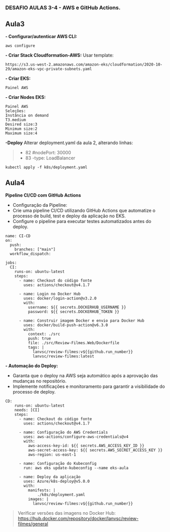 ### **DESAFIO AULAS 3-4 - AWS e GitHub Actions.**

## **Aula3**
**- Configurar/autenticar AWS CLI:**
```
aws configure
```
**- Criar Stack Cloudformation-AWS:**
Usar template:
```
https://s3.us-west-2.amazonaws.com/amazon-eks/cloudformation/2020-10-29/amazon-eks-vpc-private-subnets.yaml
```
**- Criar EKS:**
```
Painel AWS
```
**- Criar Nodes EKS:**
```
Painel AWS
Seleções:
Instância on demand
T3.medium
Desired size:3
Minimum size:2
Maximum size:4
```
**-Deploy**
Alterar deployment.yaml da aula 2, alterando linhas: 
>- 82 #nodePort: 30000
>- 83 -type: LoadBalancer
``` 
kubectl apply -f k8s/deployment.yaml
``` 

## **Aula4**

**Pipeline CI/CD com GitHub Actions**

-   Configuração da Pipeline:
-   Crie uma pipeline CI/CD utilizando GitHub Actions que automatize o processo de build, test e deploy da aplicação no EKS.
-   Configure o pipeline para executar testes automatizados antes do deploy.
``` 
name: CI-CD
on: 
  push:
    branches: ["main"]
  workflow_dispatch:

jobs:
  CI:
    runs-on: ubuntu-latest
    steps:
      - name: Checkout do código fonte
        uses: actions/checkout@v4.1.7

      - name: Login no Docker Hub
        uses: docker/login-action@v3.2.0
        with:
          username: ${{ secrets.DOCKERHUB_USERNAME }}
          password: ${{ secrets.DOCKERHUB_TOKEN }}
      
      - name: Construir imagem Docker e envio para Docker Hub
        uses: docker/build-push-action@v6.3.0
        with:
          context: ./src
          push: true
          file: ./src/Review-Filmes.Web/Dockerfile
          tags: |
            lanvsc/review-filmes:v${{github.run_number}}
            lanvsc/review-filmes:latest

``` 

**-  Automação do Deploy:**
-   Garanta que o deploy na AWS seja automático após a aprovação das mudanças no repositório.
-   Implemente notificações e monitoramento para garantir a visibilidade do processo de deploy.
``` 
CD:
    runs-on: ubuntu-latest
    needs: [CI]
    steps:
      - name: Checkout do código fonte
        uses: actions/checkout@v4.1.7
      
      - name: Configuração do AWS Credentials
        uses: aws-actions/configure-aws-credentials@v4
        with:
          aws-access-key-id: ${{ secrets.AWS_ACCESS_KEY_ID }}
          aws-secret-access-key: ${{ secrets.AWS_SECRET_ACCESS_KEY }}
          aws-region: us-east-1

      - name: Configuração do Kubeconfig
        run: aws eks update-kubeconfig --name eks-aula
      
      - name: Deploy da aplicação
        uses: Azure/k8s-deploy@v5.0.0
        with:
          manifests: |
              ./k8s/deployment.yaml
          images: |
            lanvsc/review-filmes:v${{github.run_number}}
```

> Verificar versões das imagens no Docker Hub:
https://hub.docker.com/repository/docker/lanvsc/review-filmes/general
